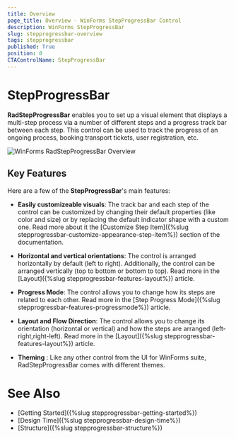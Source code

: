 ```yaml
---
title: Overview
page_title: Overview - WinForms StepProgressBar Control
description: WinForms StepProgressBar 
slug: stepprogressbar-overview
tags: stepprogressbar
published: True
position: 0 
CTAControlName: StepProgressBar
---
```


# StepProgressBar 

__RadStepProgressBar__ enables you to set up a visual element that displays a multi-step process via a number of different steps and a progress track bar between each step. This control can be used to track the progress of an ongoing process, booking transport tickets, user registration, etc.

![WinForms RadStepProgressBar Overview](images/stepprogressbar-overview001.png) 

## Key Features

Here are a few of the **StepProgressBar**'s main features:

* __Easily customizeable visuals__: The track bar and each step of the control can be customized by changing their default properties (like color and size) or by replacing the default indicator shape with a custom one. Read more about it the [Customize Step Item]({%slug stepprogressbar-customize-appearance-step-item%}) section of the documentation.

* __Horizontal and vertical orientations__: The control is arranged horizontally by default (left to right). Additionally, the control can be arranged vertically (top to bottom or bottom to top). Read more in the [Layout]({%slug stepprogressbar-features-layout%}) article.

* __Progress Mode__: The control allows you to change how its steps are related to each other. Read more in the [Step Progress Mode]({%slug stepprogressbar-features-progressmode%}) article.

* __Layout and Flow Direction__: The control allows you to change its orientation (horizontal or vertical) and how the steps are arranged (left-right,right-left). Read more in the [Layout]({%slug stepprogressbar-features-layout%}) article.

* __Theming__ : Like any other control from the UI for WinForms suite, RadStepProgressBar comes with different themes.   
 

# See Also

* [Getting Started]({%slug stepprogressbar-getting-started%})
* [Design Time]({%slug stepprogressbar-design-time%}) 
* [Structure]({%slug stepprogressbar-structure%}) 
 
        
